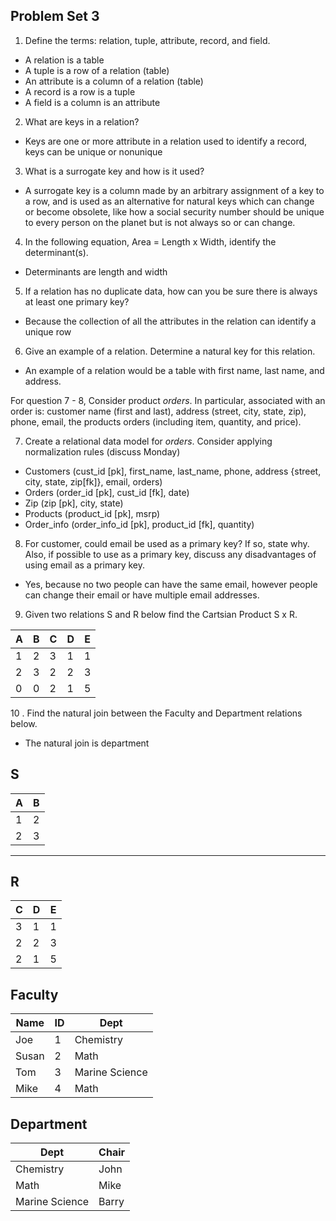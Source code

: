 ## Problem Set 3 

1. Define the terms: relation, tuple, attribute, record, and field.

  - A relation is a table
  - A tuple is a row of a relation (table)
  - An attribute is a column of a relation (table)
  - A record is a row is a tuple
  - A field is a column is an attribute

2. What are keys in a relation?

  - Keys are one or more attribute in a relation used to identify a record, keys can be unique or nonunique

3. What is a surrogate key and how is it used?

 - A surrogate key is a column made by an arbitrary assignment of a key to a row, and is used as an alternative for natural keys which can change or become obsolete, like how a social security number should be unique to every person on the planet but is not always so or can change.

4. In the following equation, Area = Length x Width, identify the determinant(s).

 - Determinants are length and width

5. If a relation has no duplicate data, how can you be sure there is always at least one primary key?

 - Because the collection of all the attributes in the relation can identify a unique row

6. Give an example of a relation.  Determine a natural key for this relation.

 - An example of a relation would be a table with first name, last name, and address.

 For question 7 - 8, Consider product *orders*.  In particular, associated with an order is: customer name (first and last), address (street, city, state, zip), phone, email, the products orders (including item, quantity, and price). 

7. Create a relational data model for *orders*.  Consider applying normalization rules (discuss Monday)

  - Customers (cust_id [pk], first_name, last_name, phone, address {street, city, state, zip[fk]}, email, orders)
  - Orders (order_id [pk], cust_id [fk], date)
  - Zip (zip [pk], city, state)
  - Products (product_id [pk], msrp)
  - Order_info (order_info_id [pk], product_id [fk], quantity)

8. For customer, could email be used as a primary key?  If so, state why.  Also, if possible to use as a primary key, discuss any disadvantages of using email as a primary key.

  - Yes, because no two people can have the same email, however people can change their email or have multiple email addresses.

9. Given two relations S and R below find the Cartsian Product S x R. 

| A | B | C | D | E |
|---|---|---|---|---|
| 1 | 2 | 3 | 1 | 1 |
| 2 | 3 | 2 | 2 | 3 |
| 0 | 0 | 2 | 1 | 5 |



10 . Find the natural join between the Faculty and Department relations below.

  - The natural join is department

S
--------------
| A | B |
|---|---|
| 1 | 2 |
| 2 | 3 |
---------

R
------------
| C | D | E |
|---|---|---|
| 3 | 1 | 1 |
| 2 | 2 | 3 |
| 2 | 1 | 5 |



Faculty
--------------
| Name | ID | Dept |
|-------|----|----------------|
| Joe | 1 | Chemistry |
| Susan | 2 | Math |
| Tom | 3 | Marine Science |
| Mike | 4 | Math |


Department
------------
| Dept | Chair  |
|---|---|
| Chemistry | John |
| Math | Mike |
| Marine Science | Barry |
